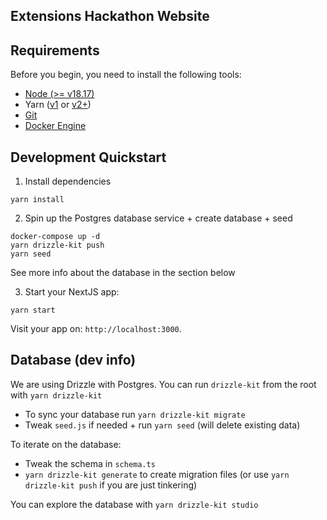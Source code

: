 ## Extensions Hackathon Website

## Requirements

Before you begin, you need to install the following tools:

- [Node (>= v18.17)](https://nodejs.org/en/download/)
- Yarn ([v1](https://classic.yarnpkg.com/en/docs/install/) or [v2+](https://yarnpkg.com/getting-started/install))
- [Git](https://git-scm.com/downloads)
- [Docker Engine](https://docs.docker.com/engine/install/)

## Development Quickstart

1. Install dependencies

```
yarn install
```

2. Spin up the Postgres database service + create database + seed

```
docker-compose up -d
yarn drizzle-kit push
yarn seed
```

See more info about the database in the section below

3. Start your NextJS app:

```
yarn start
```

Visit your app on: `http://localhost:3000`.

## Database (dev info)

We are using Drizzle with Postgres. You can run `drizzle-kit` from the root with `yarn drizzle-kit`

- To sync your database run `yarn drizzle-kit migrate`
- Tweak `seed.js` if needed + run `yarn seed` (will delete existing data)

To iterate on the database:

- Tweak the schema in `schema.ts`
- `yarn drizzle-kit generate` to create migration files (or use `yarn drizzle-kit push` if you are just tinkering)

You can explore the database with `yarn drizzle-kit studio`
